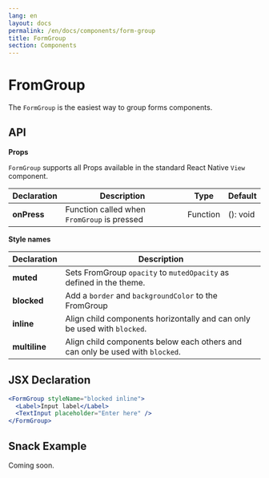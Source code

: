 ```yaml
---
lang: en
layout: docs
permalink: /en/docs/components/form-group
title: FormGroup
section: Components
---
```


# FromGroup

The `FormGroup` is the easiest way to group forms components.

## API

**Props**

`FormGroup` supports all Props available in the standard React Native `View` component.

| Declaration  | Description | Type | Default  | 
|-------------|-------------|------|---------|
| **onPress** | Function called when `FromGroup` is pressed | Function | (): void |

**Style names**

| Declaration | Description |
|-------------|-------------|
| **muted** | Sets FromGroup `opacity` to `mutedOpacity` as defined in the theme. |
| **blocked** | Add a `border` and `backgroundColor` to the FromGroup |
| **inline** |  Align child components horizontally and can only be used with `blocked`. |
| **multiline** |  Align child components below each others and can only be used with `blocked`. |

## JSX Declaration

``` jsx
<FormGroup styleName="blocked inline">
  <Label>Input label</Label>
  <TextInput placeholder="Enter here" />
</FormGroup>
```

## Snack Example

Coming soon.
